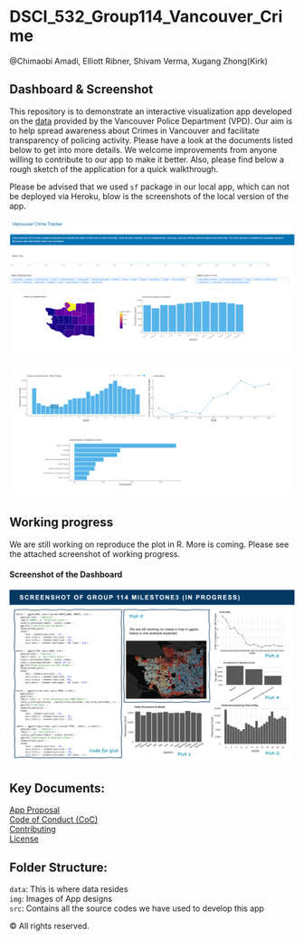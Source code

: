 DSCI_532_Group114_Vancouver_Crime
================
@Chimaobi Amadi, Elliott Ribner, Shivam Verma, Xugang Zhong(Kirk)

## Dashboard & Screenshot
This repository is to demonstrate an interactive visualization app developed on the [data](https://geodash.vpd.ca/opendata/) provided by the Vancouver Police Department (VPD). Our aim is to help spread awareness about Crimes in Vancouver and facilitate transparency of policing activity. Please have a look at the documents listed below to get into more details. We welcome improvements from anyone willing to contribute to our app to make it better. Also, please find below a rough sketch of the application for a quick walkthrough.

Please be advised that we used `sf` package in our local app, which can not be deployed via Heroku, blow is the screenshots of the local version of the app. 


![Screenshot](/img/appscreenshot_r.PNG)


![Screenshot](/img/appscreenshot_r2.PNG)



## Working progress
We are still working on reproduce the plot in R. More is coming. Please see the attached screenshot of working progress.

#### Screenshot of the Dashboard 
![Working_screenshot](/img/screenshot.png)

## Key Documents:
[App Proposal](https://github.com/UBC-MDS/DSCI_532_Group114_Vancouver_Crime/blob/master/Proposal.md)  
[Code of Conduct (CoC)](https://github.com/UBC-MDS/DSCI_532_Group114_Vancouver_Crime/blob/master/CODE_OF_CONDUCT.md)  
[Contributing](https://github.com/UBC-MDS/DSCI_532_Group114_Vancouver_Crime/blob/master/Contributing.md)    
[License](https://github.com/UBC-MDS/DSCI_532_Group114_Vancouver_Crime/blob/master/LICENSE)  

## Folder Structure:
`data`: This is where data resides  
`img`: Images of App designs  
`src`: Contains all the source codes we have used to develop this app  




© All rights reserved.

